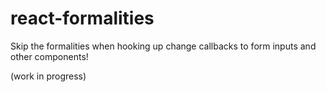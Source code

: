 # react-formalities

Skip the formalities when hooking up change callbacks to form inputs and other components!

(work in progress)
